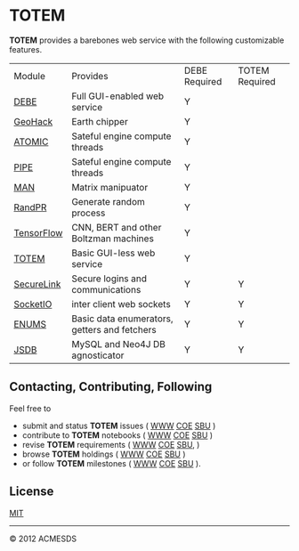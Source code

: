 # TOTEM

**TOTEM** provides a barebones web service with the following customizable features.

<table>
<tr>
<td>Module</td>
<td>Provides</td>
<td>DEBE Required</td>
<td>TOTEM Required</td>
<tr>
<td><a href=https://github.com/totemstan/debe>DEBE</a></td>
<td>Full GUI-enabled web service</td>
<td>Y</td>
<tr>
<td><a href=https://github.com/totemstan/geohack>GeoHack</a></td>
<td>Earth chipper</td>
<td>Y</td>
<tr>
<td><a href=https://github.com/totemstan/atomic>ATOMIC</a></td>
<td>Sateful engine compute threads</td>
<td>Y</td>
<tr>
<td><a href=https://github.com/totemstan/pipe>PIPE</a></td>
<td>Sateful engine compute threads</td>
<td>Y</td>
<tr>
<td><a href=https://github.com/totemstan/man>MAN</a></td>
<td>Matrix manipuator</td>
<td>Y</td>
<tr>
<td><a href=https://github.com/totemstan/ranpr>RandPR</a></td>
<td>Generate random process</td>
<td>Y</td>
<tr>
<td><a href=https://github.com/totemstan/tfjs>TensorFlow</a></td>
<td>CNN, BERT and other Boltzman machines</td>
<td>Y</td>
<tr>
<td><a href=https://github.com/totemstan/totem>TOTEM</a></td>
<td>Basic GUI-less web service</td>
<td>Y</td><tr>
<td><a href=https://github.com/totemstan/securelink>SecureLink</a></td>
<td>Secure logins and communications</td>
<td>Y</td>
<td>Y</td>
<tr>
<td><a href=https://github.com/totemstan/socketio>SocketIO</a></td>
<td>inter client web sockets</td>
<td>Y</td>
<td>Y</td>
<tr>
<td><a href=https://github.com/totemstan/enums>ENUMS</a></td>
<td>Basic data enumerators, getters and fetchers</td>
<td>Y</td>
<td>Y</td>
<tr>
<td><a href=https://github.com/totemstan/jsdb>JSDB</a></td>
<td>MySQL and Neo4J DB agnosticator</td>
<td>Y</td>
<td>Y</td>
</table>


## Contacting, Contributing, Following

Feel free to 
* submit and status **TOTEM** issues (
[WWW](http://totem.zapto.org/issues.view) 
[COE](https://totem.west.ile.nga.ic.gov/issues.view) 
[SBU](https://totem.nga.mil/issues.view)
)  
* contribute to **TOTEM** notebooks (
[WWW](http://totem.zapto.org/shares/notebooks/) 
[COE](https://totem.west.ile.nga.ic.gov/shares/notebooks/) 
[SBU](https://totem.nga.mil/shares/notebooks/)
)  
* revise **TOTEM** requirements (
[WWW](http://totem.zapto.org/reqts.view) 
[COE](https://totem.west.ile.nga.ic.gov/reqts.view) 
[SBU](https://totem.nga.mil/reqts.view), 
)  
* browse **TOTEM** holdings (
[WWW](http://totem.zapto.org/) 
[COE](https://totem.west.ile.nga.ic.gov/) 
[SBU](https://totem.nga.mil/)
)  
* or follow **TOTEM** milestones (
[WWW](http://totem.zapto.org/milestones.view) 
[COE](https://totem.west.ile.nga.ic.gov/milestones.view) 
[SBU](https://totem.nga.mil/milestones.view)
).

## License

[MIT](LICENSE)

* * *

&copy; 2012 ACMESDS

